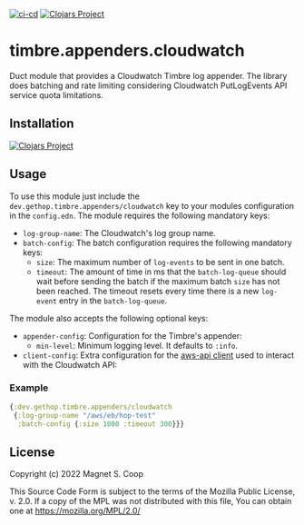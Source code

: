 [![ci-cd](https://github.com/gethop-dev/timbre.appenders.cloudwatch/actions/workflows/ci-cd.yml/badge.svg)](https://github.com/gethop-dev/timbre.appenders.cloudwatch/actions/workflows/ci-cd.yml)
[![Clojars Project](https://img.shields.io/clojars/v/dev.gethop/timbre.appenders.cloudwatch.svg)](https://clojars.org/dev.gethop/timbre.appenders.cloudwatch)

# timbre.appenders.cloudwatch

Duct module that provides a Cloudwatch Timbre log appender. The
library does batching and rate limiting considering Cloudwatch
PutLogEvents API service quota limitations.

## Installation

[![Clojars Project](https://clojars.org/dev.gethop/timbre.appenders.cloudwatch/latest-version.svg)](https://clojars.org/dev.gethop/timbre.appenders.cloudwatch)


## Usage
To use this module just include the `dev.gethop.timbre.appenders/cloudwatch` key to your modules configuration in the `config.edn`.
The module requires the following mandatory keys:

* `log-group-name`: The Cloudwatch's log group name.
* `batch-config`: The batch configuration requires the following mandatory keys:
  * `size`: The maximum number of `log-events` to be sent in one batch.
  * `timeout`: The amount of time in ms that the `batch-log-queue` should wait before sending the batch if the maximum batch `size` has not been reached. The timeout resets every time there is a new `log-event` entry in the `batch-log-queue`.

The module also accepts the following optional keys:

* `appender-config`: Configuration for the Timbre's appender:
  * `min-level`: Minimum logging level. It defaults to `:info`.
* `client-config`: Extra configuration for the
  [aws-api client](https://cognitect-labs.github.io/aws-api/cognitect.aws.client.api-api.html#cognitect.aws.client.api/client)
  used to interact with the Cloudwatch API:

### Example

``` clojure
{:dev.gethop.timbre.appenders/cloudwatch
 {:log-group-name "/aws/eb/hop-test"
  :batch-config {:size 1000 :timeout 300}}}
```

## License

Copyright (c) 2022 Magnet S. Coop

This Source Code Form is subject to the terms of the Mozilla Public License,
v. 2.0. If a copy of the MPL was not distributed with this file, You can obtain
one at https://mozilla.org/MPL/2.0/
